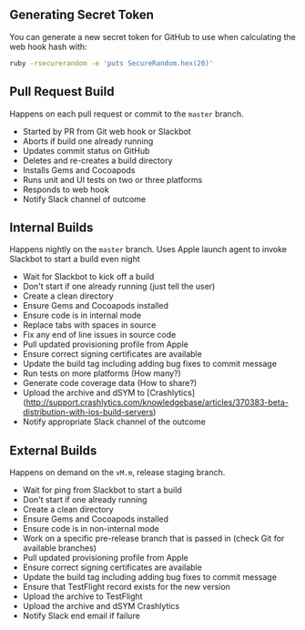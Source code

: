 ## Generating Secret Token

You can generate a new secret token for GitHub to use when calculating the web hook hash with:

 ```bash
 ruby -rsecurerandom -e 'puts SecureRandom.hex(20)'
 ```

## Pull Request Build

Happens on each pull request or commit to the `master` branch.

- Started by PR from Git web hook or Slackbot
- Aborts if build one already running
- Updates commit status on GitHub
- Deletes and re-creates a build directory
- Installs Gems and Cocoapods
- Runs unit and UI tests on two or three platforms
- Responds to web hook
- Notify Slack channel of outcome

## Internal Builds

Happens nightly on the `master` branch.
Uses Apple launch agent to invoke Slackbot to start a build even night

- Wait for Slackbot to kick off a build
- Don't start if one already running (just tell the user)
- Create a clean directory
- Ensure Gems and Cocoapods installed
- Ensure code is in internal mode
- Replace tabs with spaces in source
- Fix any end of line issues in source code
- Pull updated provisioning profile from Apple
- Ensure correct signing certificates are available
- Update the build tag including adding bug fixes to commit message
- Run tests on more platforms (How many?)
- Generate code coverage data (How to share?)
- Upload the archive and dSYM to [Crashlytics] (http://support.crashlytics.com/knowledgebase/articles/370383-beta-distribution-with-ios-build-servers)
- Notify appropriate Slack channel of the outcome

## External Builds

Happens on demand on the `vM.m`, release staging branch.

- Wait for ping from Slackbot to start a build
- Don't start if one already running
- Create a clean directory
- Ensure Gems and Cocoapods installed
- Ensure code is in non-internal mode
- Work on a specific pre-release branch that is passed in (check Git for available branches)
- Pull updated provisioning profile from Apple
- Ensure correct signing certificates are available
- Update the build tag including adding bug fixes to commit message
- Ensure that TestFlight record exists for the new version
- Upload the archive to TestFlight
- Upload the archive and dSYM Crashlytics
- Notify Slack end email if failure
